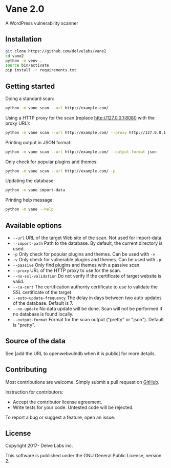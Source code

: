# Vane 2.0
A WordPress vulnerability scanner

## Installation

```bash
git clone https://github.com/delvelabs/vane2
cd vane2
python -m venv .
source bin/activate
pip install -r requirements.txt
```

## Getting started

Doing a standard scan:
```bash
python -m vane scan --url http://example.com/
```

Using a HTTP proxy for the scan (replace http://127.0.0.1:8080 with the proxy URL):
```bash
python -m vane scan --url http://example.com/ --proxy http://127.0.0.1:8080
```

Printing output in JSON format:
```bash
python -m vane scan --url http://example.com/ --output-format json
```

Only check for popular plugins and themes:
```bash
python -m vane scan --url http://example.com/ -p
```

Updating the database:
```bash
python -m vane import-data
```

Printing help message:
```bash
python -m vane --help
```

## Available options

* ``--url`` URL of the target Web site of the scan. Not used for import-data.
* ``--import-path`` Path to the database. By default, the current directory is used.
* ``-p`` Only check for popular plugins and themes. Can be used with ``-v``
* ``-v`` Only check for vulnerable plugins and themes. Can be used with ``-p``
* ``--passive`` Only find plugins and themes with a passive scan.
* ``--proxy`` URL of the HTTP proxy to use for the scan.
* ``--no-ssl-validation`` Do not verify if the certificate of target website is valid.
* ``--ca-cert`` The certification authority certificate to use to validate the SSL certificate of the target.
* ``--auto-update-frequency`` The delay in days between two auto updates of the database. Default is 7.
* ``--no-update`` No data update will be done. Scan will not be performed if no database is found locally.
* ``--output-format`` Format for the scan output ("pretty" or "json"). Default is "pretty".

## Source of the data

See [add the URL to openwebvulndb when it is public] for more details.

## Contributing
Most contributions are welcome. Simply submit a pull request on [GitHub](https://github.com/delvelabs/vane2/).

Instruction for contributors:
* Accept the contributor license agreement.
* Write tests for your code. Untested code will be rejected.

To report a bug or suggest a feature, open an issue.

## License

Copyright 2017- Delve Labs inc.

This software is published under the GNU General Public License, version 2.
